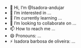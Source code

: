 - 👋 Hi, I’m @Isadora-andujar
- 👀 I’m interested in ...
- 🌱 I’m currently learning ...
- 💞️ I’m looking to collaborate on ...
- 📫 How to reach me ...
- 😄 Pronouns: ...
- ⚡ Isadora barbosa de oliveira: ...

<!---
Isadora-andujar/Isadora-andujar is a ✨ special ✨ repository because its `README.md` (this file) appears on your GitHub profile.
You can click the Preview link to take a look at your changes.
--->

